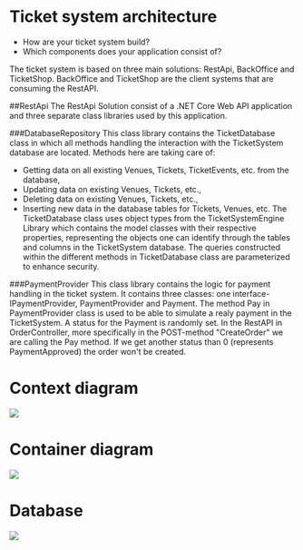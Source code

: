 # Ticket system architecture

* How are your ticket system build?
* Which components does your application consist of?

The ticket system is based on three main solutions: RestApi, BackOffice and TicketShop. BackOffice and TicketShop are
the client systems that are consuming the RestAPI. 

##RestApi
The RestApi Solution consist of a .NET Core Web API application and three separate class libraries used by this application.

###DatabaseRepository
This class library contains the TicketDatabase class in which all methods handling the interaction with the TicketSystem database
are located. Methods here are taking care of: 
- Getting data on all existing Venues, Tickets, TicketEvents, etc. from the database,
- Updating data on existing Venues, Tickets, etc.,
- Deleting data on existing Venues, Tickets, etc.,
- Inserting new data in the database tables for Tickets, Venues, etc.
The TicketDatabase class uses object types from the TicketSystemEngine Library which contains the model classes with their 
respective properties, representing the objects one can identify through the tables and columns in the TicketSystem database.
The queries constructed within the different methods in TicketDatabase class are parameterized to enhance security.

###PaymentProvider
This class library contains the logic for payment handling in the ticket system. It contains three classes:
one interface- IPaymentProvider, PaymentProvider and Payment. The method Pay in PaymentProvider class is used to be able
to simulate a realy payment in the TicketSystem. A status for the Payment is randomly set.
In the RestAPI in OrderController, more specifically in the POST-method "CreateOrder" we are calling the Pay method. If we get
another status than 0 (represents PaymentApproved) the order won't be created.

 





# Context diagram

<img src="images/context.png" />

# Container diagram

<img src="images/container.png" />

# Database

<img src="images/database_diagram.png" />